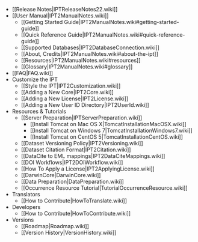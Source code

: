 + [[Release Notes|IPTReleaseNotes22.wiki]]
+ [[User Manual|IPT2ManualNotes.wiki]]
    - [[Getting Started Guide|IPT2ManualNotes.wiki#getting-started-guide]]
    - [[Quick Reference Guide|IPT2ManualNotes.wiki#quick-reference-guide]]
    - [[Supported Databases|IPT2DatabaseConnection.wiki]]
    - [[About, Credits|IPT2ManualNotes.wiki#about-the-ipt]]
    - [[Resources|IPT2ManualNotes.wiki#resources]]
    - [[Glossary|IPT2ManualNotes.wiki#glossary]]
+ [[FAQ|FAQ.wiki]] 
+ Customize the IPT
    - [[Style the IPT|IPT2Customization.wiki]]
    - [[Adding a New Core|IPT2Core.wiki]]
    - [[Adding a New License|IPT2License.wiki]]
    - [[Adding a New User ID Directory|IPT2UserId.wiki]]
+ Resources & Tutorials
    - [[Server Preparation|IPTServerPreparation.wiki]]
      - [[Install Tomcat on Mac OS X|TomcatInstallationMacOSX.wiki]]
      - [[Install Tomcat on Windows 7|TomcatInstallationWindows7.wiki]]
      - [[Install Tomcat on CentOS 5|TomcatInstallationCentOS.wiki]]
    - [[Dataset Versioning Policy|IPT2Versioning.wiki]]
    - [[Dataset Citation Format|IPT2Citation.wiki]]
    - [[DataCite to EML mappings|IPT2DataCiteMappings.wiki]]
    - [[DOI Workflows|IPT2DOIWorkflow.wiki]]
    - [[How To Apply a License|IPT2ApplyingLicense.wiki]]
    - [[DarwinCore|DarwinCore.wiki]]
    - [[Data Preparation|DataPreparation.wiki]]
    - [[Occurrence Resource Tutorial|TutorialOccurrenceResource.wiki]]
+ Translators
    - [[How to Contribute|HowToTranslate.wiki]]
+ Developers
    - [[How to Contribute|HowToContribute.wiki]]
+ Versions
    - [[Roadmap|Roadmap.wiki]]
    - [[Version History|VersionHistory.wiki]]